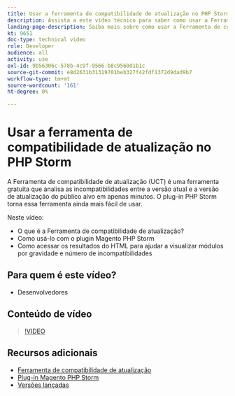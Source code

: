 ```yaml
---
title: Usar a ferramenta de compatibilidade de atualização no PHP Storm
description: Assista a este vídeo técnico para saber como usar a Ferramenta de compatibilidade de atualização com o plug-in PHP Storm.
landing-page-description: Saiba mais sobre como usar a Ferramenta de compatibilidade de atualização com o plug-in PHP Storm que facilita a identificação e o tratamento de incompatibilidades.
kt: 9651
doc-type: technical video
role: Developer
audience: all
activity: use
exl-id: 9b56306c-578b-4c9f-9566-b8c9560d1b1c
source-git-commit: e8d2631b31319701beb327f42fdf1372d9dad9b7
workflow-type: tm+mt
source-wordcount: '161'
ht-degree: 0%

---
```


# Usar a ferramenta de compatibilidade de atualização no PHP Storm

A Ferramenta de compatibilidade de atualização (UCT) é uma ferramenta gratuita que analisa as incompatibilidades entre a versão atual e a versão de atualização do público alvo em apenas minutos. O plug-in PHP Storm torna essa ferramenta ainda mais fácil de usar.

Neste vídeo:

- O que é a Ferramenta de compatibilidade de atualização?
- Como usá-lo com o plugin Magento PHP Storm
- Como acessar os resultados do HTML para ajudar a visualizar módulos por gravidade e número de incompatibilidades

## Para quem é este vídeo?

- Desenvolvedores

## Conteúdo de vídeo

>[!VIDEO](https://video.tv.adobe.com/v/340150?quality=12&learn=on)

## Recursos adicionais

- [Ferramenta de compatibilidade de atualização](https://experienceleague.adobe.com/docs/commerce-operations/upgrade-guide/upgrade-compatibility-tool/overview.html)
- [Plug-in Magento PHP Storm](https://plugins.jetbrains.com/plugin/8024-magento-phpstorm)
- [Versões lançadas](https://experienceleague.adobe.com/docs/commerce-operations/release/versions.html)
